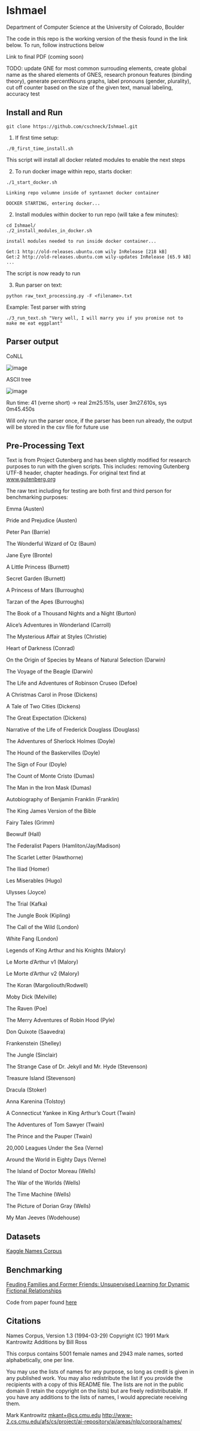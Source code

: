 # Ishmael

Department of Computer Science at the University of Colorado, Boulder

The code in this repo is the working version of the thesis found in the link below. To run, follow instructions below

Link to final PDF (coming soon)

TODO: update GNE for most common surrouding elements, create global name as the shared elements of GNES, research pronoun features (binding theory), generate percentNouns graphs, label pronouns (gender, plurality), cut off counter based on the size of the given text, manual labeling, accuracy test

## Install and Run
```git clone https://github.com/cschneck/Ishmael.git```

1. If first time setup:

```./0_first_time_install.sh ```

This script will install all docker related modules to enable the next steps

2. To run docker image within repo, starts docker:

```./1_start_docker.sh```
```
Linking repo volumne inside of syntaxnet docker container

DOCKER STARTING, entering docker...
```

2. Install modules within docker to run repo (will take a few minutes):

```
cd Ishmael/
./2_install_modules_in_docker.sh
```
```
install modules needed to run inside docker container...

Get:1 http://old-releases.ubuntu.com wily InRelease [218 kB]
Get:2 http://old-releases.ubuntu.com wily-updates InRelease [65.9 kB]
...
```
The script is now ready to run

3. Run parser on text:

```python raw_text_processing.py -F <filename>.txt```

Example: Test parser with string

```./3_run_text.sh "Very well, I will marry you if you promise not to make me eat eggplant"```


## Parser output
CoNLL

![image](https://user-images.githubusercontent.com/22159116/36015676-b48e83ac-0d2c-11e8-9241-03c0b88e1bd5.png)

ASCII tree

![image](https://user-images.githubusercontent.com/22159116/36015691-d2ef764e-0d2c-11e8-9702-72254ffb8c42.png)

Run time: 41 (verne short) -> real 2m25.151s, user 3m27.610s, sys 0m45.450s

Will only run the parser once, if the parser has been run already, the output will be stored in the csv file for future use


## Pre-Processing Text
Text is from Project Gutenberg and has been slightly modified for research purposes to run with the given scripts. This includes: removing Gutenberg UTF-8 header, chapter headings. For original text find at www.gutenberg.org

The raw text including for testing are both first and third person for benchmarking purposes:

Emma (Austen)

Pride and Prejudice (Austen)

Peter Pan (Barrie)

The Wonderful Wizard of Oz (Baum)

Jane Eyre (Bronte)

A Little Princess (Burnett)

Secret Garden (Burnett)

A Princess of Mars (Burroughs)

Tarzan of the Apes (Burroughs)

The Book of a Thousand Nights and a Night (Burton)

Alice’s Adventures in Wonderland (Carroll)

The Mysterious Affair at Styles (Christie)

Heart of Darkness (Conrad)

On the Origin of Species by Means of Natural Selection (Darwin)

The Voyage of the Beagle (Darwin)

The Life and Adventures of Robinson Cruseo (Defoe)

A Christmas Carol in Prose (Dickens)

A Tale of Two Cities (Dickens)

The Great Expectation (Dickens)

Narrative of the Life of Frederick Douglass (Douglass)

The Adventures of Sherlock Holmes (Doyle)

The Hound of the Baskervilles (Doyle)

The Sign of Four (Doyle)

The Count of Monte Cristo (Dumas)

The Man in the Iron Mask (Dumas)

Autobiography of Benjamin Franklin (Franklin)

The King James Version of the Bible

Fairy Tales (Grimm)

Beowulf (Hall)

The Federalist Papers (Hamliton/Jay/Madison)

The Scarlet Letter (Hawthorne)

The Iliad (Homer)

Les Miserables (Hugo)

Ulysses (Joyce)

The Trial (Kafka)

The Jungle Book (Kipling)

The Call of the Wild (London)

White Fang (London)

Legends of King Arthur and his Knights (Malory)

Le Morte d’Arthur v1 (Malory)

Le Morte d’Arthur v2 (Malory)

The Koran (Margoliouth/Rodwell)

Moby Dick (Melville)

The Raven (Poe)

The Merry Adventures of Robin Hood (Pyle)

Don Quixote (Saavedra)

Frankenstein (Shelley)

The Jungle (Sinclair)

The Strange Case of Dr. Jekyll and Mr. Hyde (Stevenson)

Treasure Island (Stevenson)

Dracula (Stoker)

Anna Karenina (Tolstoy)

A Connecticut Yankee in King Arthur’s Court (Twain)

The Adventures of Tom Sawyer (Twain)

The Prince and the Pauper (Twain)

20,000 Leagues Under the Sea (Verne)

Around the World in Eighty Days (Verne)

The Island of Doctor Moreau (Wells)

The War of the Worlds (Wells)

The Time Machine (Wells)

The Picture of Dorian Gray (Wells)

My Man Jeeves (Wodehouse)


## Datasets
[Kaggle Names Corpus](https://www.kaggle.com/nltkdata/names/data "5001 female names and 2943 male")

## Benchmarking

[Feuding Families and Former Friends: Unsupervised Learning for Dynamic Fictional Relationships](https://www.cs.umd.edu/~miyyer/pubs/2016_naacl_relationships.pdf)

Code from paper found [here](https://github.com/miyyer/rmn)

## Citations
Names Corpus, Version 1.3 (1994-03-29)
Copyright (C) 1991 Mark Kantrowitz
Additions by Bill Ross

This corpus contains 5001 female names and 2943 male names, sorted
alphabetically, one per line.

You may use the lists of names for any purpose, so long as credit is
given in any published work. You may also redistribute the list if you
provide the recipients with a copy of this README file. The lists are
not in the public domain (I retain the copyright on the lists) but are
freely redistributable.  If you have any additions to the lists of
names, I would appreciate receiving them.

Mark Kantrowitz <mkant+@cs.cmu.edu>
http://www-2.cs.cmu.edu/afs/cs/project/ai-repository/ai/areas/nlp/corpora/names/
